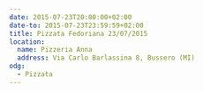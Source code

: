 ```yaml
---
date: 2015-07-23T20:00:00+02:00
date-to: 2015-07-23T23:59:59+02:00
title: Pizzata Fedoriana 23/07/2015
location:
  name: Pizzeria Anna
  address: Via Carlo Barlassina 8, Bussero (MI)
odg:
  - Pizzata
---
```


